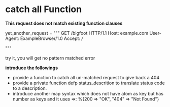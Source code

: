 # catch all Function

**This request does not match existing function clauses**

yet_another_request = """
GET /bigfoot HTTP/1.1
Host: example.com
User-Agent: ExampleBrowser/1.0
Accept: */*

"""

try it, you will get no pattern matched error

**introduce the followings**

- provide a function to catch all un-matched request to give back a 404
- provide a private function defp status_descrition to translate status code to a description.
- introduce another map syntax which does not have atom as key but has number as keys and it uses =>: %{200 => "OK", "404" => "Not Found"} 
